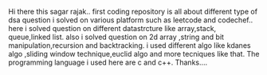 Hi there this sagar rajak..
first coding repository is all about different type of dsa question i solved on various platform such as 
leetcode and codechef..
here i solved question on different datastrcture like array,stack, queue,linked list.
also i solved question on 2d array ,string and bit manipulation,recursion and backtracking.
i used different  algo like kdanes algo ,sliding window technique,euclid algo and more tecniques like that.
The programming language i used here are c and c++.
Thanks....
